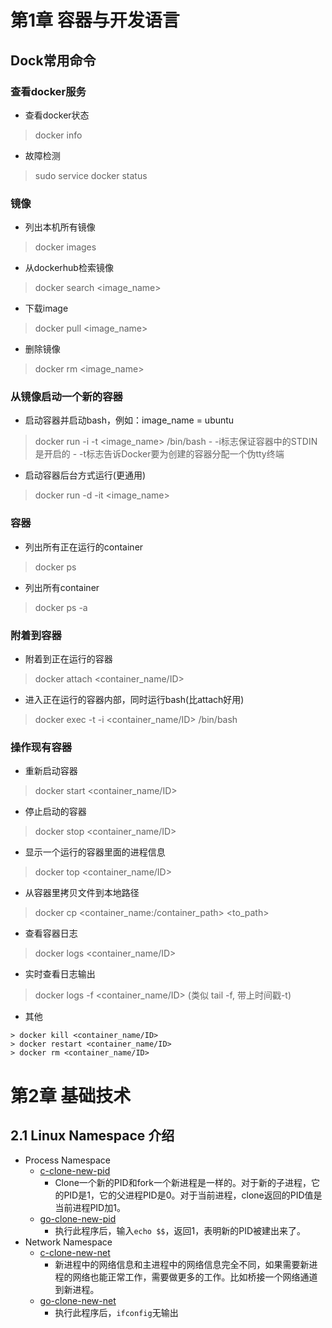 # 第1章 容器与开发语言
## Dock常用命令
### 查看docker服务
* 查看docker状态
> docker info
* 故障检测
> sudo service docker status
### 镜像
* 列出本机所有镜像
> docker images
* 从dockerhub检索镜像
> docker search <image_name>
* 下载image
> docker pull <image_name>
* 删除镜像
> docker rm <image_name>
### 从镜像启动一个新的容器
* 启动容器并启动bash，例如：image_name = ubuntu
> docker run -i -t <image_name> /bin/bash
    - -i标志保证容器中的STDIN是开启的
    - -t标志告诉Docker要为创建的容器分配一个伪tty终端
* 启动容器后台方式运行(更通用)
> docker run -d -it <image_name>
### 容器
* 列出所有正在运行的container
> docker ps
* 列出所有container
> docker ps -a
### 附着到容器
* 附着到正在运行的容器
> docker attach <container_name/ID>
* 进入正在运行的容器内部，同时运行bash(比attach好用)
> docker exec -t -i <container_name/ID> /bin/bash
### 操作现有容器
* 重新启动容器
> docker start <container_name/ID>
* 停止启动的容器
> docker stop <container_name/ID>
* 显示一个运行的容器里面的进程信息
> docker top <container_name/ID>
* 从容器里拷贝文件到本地路径
> docker cp <container_name:/container_path> <to_path>
* 查看容器日志
> docker logs <container_name/ID>
* 实时查看日志输出
> docker logs -f <container_name/ID> (类似 tail -f, 带上时间戳-t)
* 其他
```
> docker kill <container_name/ID>
> docker restart <container_name/ID>
> docker rm <container_name/ID>
```

# 第2章 基础技术
## 2.1 Linux Namespace 介绍
* Process Namespace
    - [c-clone-new-pid](./code/process-namespace/new-pid.c)
        - Clone一个新的PID和fork一个新进程是一样的。对于新的子进程，它的PID是1，它的父进程PID是0。对于当前进程，clone返回的PID值是当前进程PID加1。
    - [go-clone-new-pid](./code/process-namespace/new-pid.go)
        - 执行此程序后，输入`echo $$`，返回1，表明新的PID被建出来了。
* Network Namespace
    - [c-clone-new-net](./code/network-namespace/new-net.c)
        - 新进程中的网络信息和主进程中的网络信息完全不同，如果需要新进程的网络也能正常工作，需要做更多的工作。比如桥接一个网络通道到新进程。
    - [go-clone-new-net](./code/network-namespace/new-net.go)
        - 执行此程序后，`ifconfig`无输出
